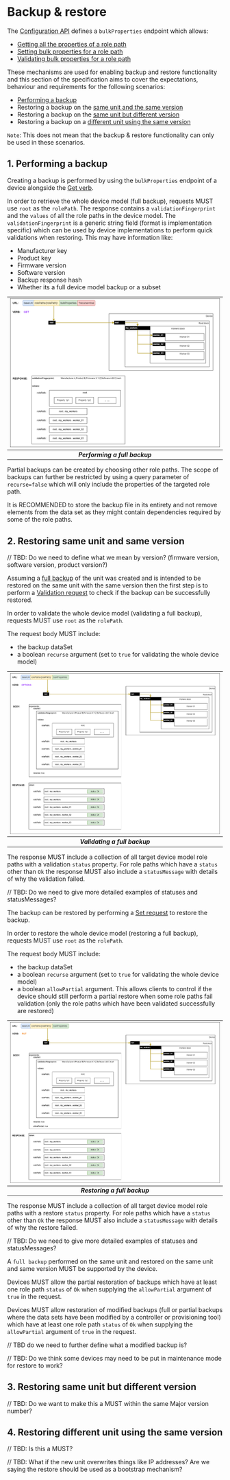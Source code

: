 # Backup & restore

The [Configuration API](https://specs.amwa.tv/is-14/branches/v1.0-dev/APIs/ConfigurationAPI.html) defines a `bulkProperties` endpoint which allows:

- [Getting all the properties of a role path](https://specs.amwa.tv/is-14/branches/v1.0-dev/docs/API_requests.html#getting-all-the-properties-of-a-role-path)
- [Setting bulk properties for a role path](https://specs.amwa.tv/is-14/branches/v1.0-dev/docs/API_requests.html#setting-bulk-properties-for-a-role-path)
- [Validating bulk properties for a role path](https://specs.amwa.tv/is-14/branches/v1.0-dev/docs/API_requests.html#validating-bulk-properties-for-a-role-path)

These mechanisms are used for enabling backup and restore functionality and this section of the specification aims to cover the expectations, behaviour and requirements for the following scenarios:

- [Performing a backup](#1-performing-a-backup)
- Restoring a backup on the [same unit and the same version](#2-restoring-same-unit-and-same-version)
- Restoring a backup on the [same unit but different version](#3-restoring-same-unit-but-different-version)
- Restoring a backup on a [different unit using the same version](#4-restoring-different-unit-using-the-same-version)

`Note`: This does not mean that the backup & restore functionality can only be used in these scenarios.

## 1. Performing a backup

Creating a backup is performed by using the `bulkProperties` endpoint of a device alongside the [Get verb](https://specs.amwa.tv/is-14/branches/v1.0-dev/docs/API_requests.html#getting-all-the-properties-of-a-role-path).

In order to retrieve the whole device model (full backup), requests MUST use `root` as the `rolePath`. The response contains a `validationFingerprint` and the `values` of all the role paths in the device model.
The `validationFingerprint` is a generic string field (format is implementation specific) which can be used by device implementations to perform quick validations when restoring. This may have information like:

- Manufacturer key
- Product key
- Firmware version
- Software version
- Backup response hash
- Whether its a full device model backup or a subset

| ![Performing a full backup](images/performing-full-backup.png) |
|:--:|
| _**Performing a full backup**_ |

Partial backups can be created by choosing other role paths. The scope of backups can further be restricted by using a query parameter of `recurse=false` which will only include the properties of the targeted role path.

It is RECOMMENDED to store the backup file in its entirety and not remove elements from the data set as they might contain dependencies required by some of the role paths.

## 2. Restoring same unit and same version

// TBD: Do we need to define what we mean by version? (firmware version, software version, product version?)

Assuming a [full backup](#1-performing-a-backup) of the unit was created and is intended to be restored on the same unit with the same version then the first step is to perform a [Validation request](https://specs.amwa.tv/is-14/branches/v1.0-dev/docs/API_requests.html#validating-bulk-properties-for-a-role-path) to check if the backup can be successfully restored.

In order to validate the whole device model (validating a full backup), requests MUST use `root` as the `rolePath`.

The request body MUST include:

- the backup dataSet
- a boolean `recurse` argument (set to `true` for validating the whole device model)

| ![Validating a full backup](images/validating-full-backup.png) |
|:--:|
| _**Validating a full backup**_ |

The response MUST include a collection of all target device model role paths with a validation `status` property. For role paths which have a `status` other than `Ok` the response MUST also include a `statusMessage` with details of why the validation failed.

// TBD: Do we need to give more detailed examples of statuses and statusMessages?

The backup can be restored by performing a [Set request](https://specs.amwa.tv/is-14/branches/v1.0-dev/docs/API_requests.html#validating-bulk-properties-for-a-role-path) to restore the backup.

In order to restore the whole device model (restoring a full backup), requests MUST use `root` as the `rolePath`.

The request body MUST include:

- the backup dataSet
- a boolean `recurse` argument (set to `true` for validating the whole device model)
- a boolean `allowPartial` argument. This allows clients to control if the device should still perform a partial restore when some role paths fail validation (only the role paths which have been validated successfully are restored)

| ![Restoring a full backup](images/restoring-full-backup.png) |
|:--:|
| _**Restoring a full backup**_ |

The response MUST include a collection of all target device model role paths with a restore `status` property. For role paths which have a `status` other than `Ok` the response MUST also include a `statusMessage` with details of why the restore failed.

// TBD: Do we need to give more detailed examples of statuses and statusMessages?

A `full backup` performed on the same unit and restored on the same unit and same version MUST be supported by the device.

Devices MUST allow the partial restoration of backups which have at least one role path `status` of `Ok` when supplying the `allowPartial` argument of `true` in the request.

Devices MUST allow restoration of modified backups (full or partial backups where the data sets have been modified by a controller or provisioning tool) which have at least one role path `status` of `Ok` when supplying the `allowPartial` argument of `true` in the request.

// TBD do we need to further define what a modified backup is?

// TBD: Do we think some devices may need to be put in maintenance mode for restore to work?

## 3. Restoring same unit but different version

// TBD: Do we want to make this a MUST within the same Major version number?

## 4. Restoring different unit using the same version

// TBD: Is this a MUST?

// TBD: What if the new unit overwrites things like IP addresses? Are we saying the restore should be used as a bootstrap mechanism?
